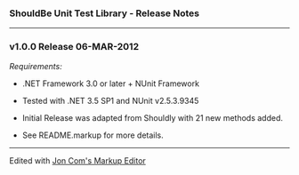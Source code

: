 
### ShouldBe Unit Test Library - Release Notes

---
### v1.0.0 Release  06-MAR-2012

*Requirements:*

* .NET Framework 3.0 or later + NUnit Framework
* Tested with .NET 3.5 SP1 and NUnit v2.5.3.9345

* Initial Release was adapted from Shouldly with 21 new methods added.
* See README.markup for more details.


---
Edited with [Jon Com's Markup Editor](http://joncom.be/experiments/markdown-editor/edit/)